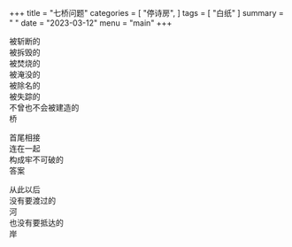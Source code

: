 +++
title = "七桥问题"
categories = [
    "停诗房",
]
tags = [
    "白纸"
]
summary = " "
date = "2023-03-12"
menu = "main"
+++

被斩断的
<br>
被拆毁的
<br>
被焚烧的
<br>
被淹没的
<br>
被除名的
<br>
被失踪的
<br>
不曾也不会被建造的
<br>
桥

首尾相接
<br>
连在一起
<br>
构成牢不可破的
<br>
答案

从此以后
<br>
没有要渡过的
<br>
河
<br>
也没有要抵达的
<br>
岸
